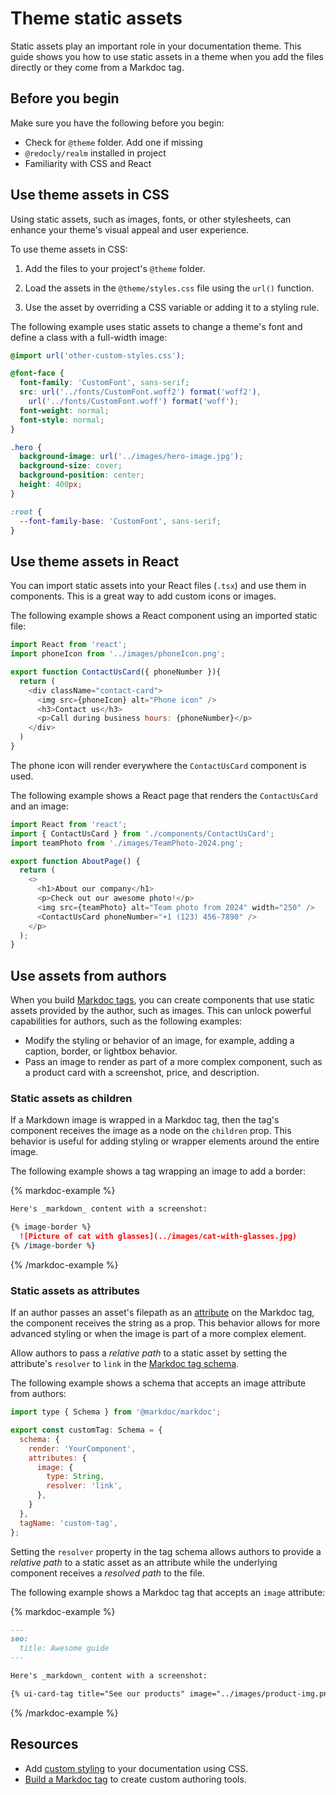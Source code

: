 # Theme static assets

Static assets play an important role in your documentation theme. This guide shows you how to use static assets in a theme when you add the files directly or they come from a Markdoc tag.

## Before you begin

Make sure you have the following before you begin:

- Check for `@theme` folder. Add one if missing
- `@redocly/realm` installed in project
- Familiarity with CSS and React

## Use theme assets in CSS

Using static assets, such as images, fonts, or other stylesheets, can enhance your theme's visual appeal and user experience.

To use theme assets in CSS:

1. Add the files to your project's `@theme` folder.

2. Load the assets in the `@theme/styles.css` file using the `url()` function.

3. Use the asset by overriding a CSS variable or adding it to a styling rule.

The following example uses static assets to change a theme's font and define a class with a full-width image:  

```css {% title="@theme/styles.css" %}
@import url('other-custom-styles.css');

@font-face {
  font-family: 'CustomFont', sans-serif;
  src: url('../fonts/CustomFont.woff2') format('woff2'),
    url('../fonts/CustomFont.woff') format('woff');
  font-weight: normal;
  font-style: normal;
}

.hero {
  background-image: url('../images/hero-image.jpg');
  background-size: cover; 
  background-position: center; 
  height: 400px;
}

:root {
  --font-family-base: 'CustomFont', sans-serif;
}
```

## Use theme assets in React

You can import static assets into your React files (`.tsx`) and use them in components.
This is a great way to add custom icons or images.

The following example shows a React component using an imported static file:

```javascript {% title="@theme/components/ContactUsCard.tsx" %}
import React from 'react';
import phoneIcon from '../images/phoneIcon.png';

export function ContactUsCard({ phoneNumber }){
  return (
    <div className="contact-card">
      <img src={phoneIcon} alt="Phone icon" />
      <h3>Contact us</h3>
      <p>Call during business hours: {phoneNumber}</p>
    </div>
  )
}
```

The phone icon will render everywhere the `ContactUsCard` component is used.

The following example shows a React page that renders the `ContactUsCard` and an image:

```javascript {% title="About.page.tsx" %}
import React from 'react';
import { ContactUsCard } from './components/ContactUsCard';
import teamPhoto from './images/TeamPhoto-2024.png';

export function AboutPage() {
  return (
    <>
      <h1>About our company</h1>
      <p>Check out our awesome photo!</p>
      <img src={teamPhoto} alt="Team photo from 2024" width="250" />
      <ContactUsCard phoneNumber="+1 (123) 456-7890" />
    </p>
  );
}
```

## Use assets from authors

When you build [Markdoc tags](https://redocly.com/learn/markdoc), you can create components that use static assets provided by the author, such as images.
This can unlock powerful capabilities for authors, such as the following examples:

- Modify the styling or behavior of an image, for example, adding a caption, border, or lightbox behavior.
- Pass an image to render as part of a more complex component, such as a product card with a screenshot, price, and description.

### Static assets as children

If a Markdown image is wrapped in a Markdoc tag, then the tag's component receives the image as a node on the `children` prop.
This behavior is useful for adding styling or wrapper elements around the entire image.

The following example shows a tag wrapping an image to add a border:

{% markdoc-example %}

  ```markdown {% process=false %}
  Here's _markdown_ content with a screenshot:

  {% image-border %}
    ![Picture of cat with glasses](../images/cat-with-glasses.jpg)
  {% /image-border %}
  ```

{% /markdoc-example %}

### Static assets as attributes

If an author passes an asset's filepath as an [attribute](https://redocly.com/docs/learn-markdoc/write-with-markdoc#attributes-control-tags) on the Markdoc tag, the component receives the string as a prop.
This behavior allows for more advanced styling or when the image is part of a more complex element.

Allow authors to pass a _relative path_ to a static asset by setting the attribute's `resolver` to `link` in the [Markdoc tag schema](./build-markdoc-tags.md).

The following example shows a schema that accepts an image attribute from authors:

```javascript {% title="tag-schema.ts" %}
import type { Schema } from '@markdoc/markdoc';

export const customTag: Schema = {
  schema: {
    render: 'YourComponent',
    attributes: {
      image: {
        type: String,
        resolver: 'link',
      },
    }
  },
  tagName: 'custom-tag',
};
```

Setting the `resolver` property in the tag schema allows authors to provide a _relative path_ to a static asset as an attribute while the underlying component receives a _resolved path_ to the file.

The following example shows a Markdoc tag that accepts an `image` attribute:

{% markdoc-example %}

  ```markdown {% process=false %}
  ---
  seo:
    title: Awesome guide
  ---

  Here's _markdown_ content with a screenshot:

  {% ui-card-tag title="See our products" image="../images/product-img.png" /%}
  ```

{% /markdoc-example %}

## Resources

- Add [custom styling](../branding/styling.md) to your documentation using CSS.
- [Build a Markdoc tag](./build-markdoc-tags.md) to create custom authoring tools.
